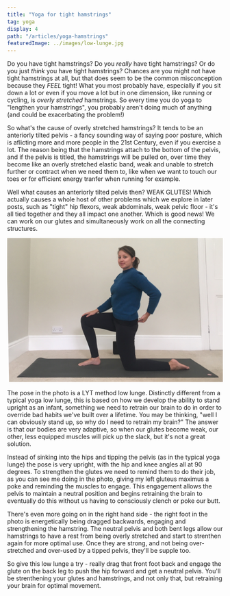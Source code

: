 ```yaml
---
title: "Yoga for tight hamstrings"
tag: yoga
display: 4
path: "/articles/yoga-hamstrings"
featuredImage: ../images/low-lunge.jpg
---
```

Do you have tight hamstrings? Do you _really_ have tight hamstrings? Or do you just _think_ you have tight hamstrings? Chances are you might not have tight hamstrings at all, but that does seem to be the common misconception because they _FEEL_ tight! What you most probably have, especially if you sit down a lot or even if you move a lot but in one dimension, like running or cycling, is _overly stretched_ hamstrings. So every time you do yoga to "lengthen your hamstrings", you probably aren't doing much of anything (and could be exacerbating the problem!) 

So what's the cause of overly stretched hamstrings? It tends to be an anteriorly tilted pelvis - a fancy sounding way of saying poor posture, which is aflicting more and more people in the 21st Century, even if you exercise a lot. The reason being that the hamstrings attach to the bottom of the pelvis, and if the pelvis is titled, the hamstrings will be pulled on, over time they become like an overly stretched elastic band, weak and unable to stretch further or contract when we need them to, like when we want to touch our toes or for efficient energy tranfer when running for example. 

Well what causes an anteriorly tilted pelvis then? WEAK GLUTES! Which actually causes a whole host of other problems which we explore in later posts, such as "tight" hip flexors, weak abdominals, weak pelvic floor - it's all tied together and they all impact one another. Which is good news! We can work on our glutes and simultaneously work on all the connecting structures. 

![Low Lunge](../images/low-lunge.jpg)

The pose in the photo is a LYT method low lunge. Distinctly different from a typical yoga low lunge, this is based on how we develop the ability to stand upright as an infant, something we need to retrain our brain to do in order to override bad habits we've built over a lifetime. You may be thinking, "well I can obviously stand up, so why do I need to retrain my brain?" The answer is that our bodies are very adaptive, so when our glutes become weak, our other, less equipped muscles will pick up the slack, but it's not a great solution. 

Instead of sinking into the hips and tipping the pelvis (as in the typical yoga lunge) the pose is very upright, with the hip and knee angles all at 90 degrees. To strengthen the glutes we need to remind them to do their job, as you can see me doing in the photo, giving my left gluteus maximus a poke and reminding the muscles to engage. This engagement allows the pelvis to maintain a neutral position and begins retraining the brain to eventually do this without us having to consciously clench or poke our butt. 

There's even more going on in the right hand side - the right foot in the photo is energetically being dragged backwards, engaging and strengthening the hamstring. The neutral pelvis and both bent legs allow our hamstrings to have a rest from being overly stretched and start to strenthen again for more optimal use. Once they are strong, and not being over-stretched and over-used by a tipped pelvis, they'll be supple too.

So give this low lunge a try - really drag that front foot back and engage the glute on the back leg to push the hip forward and get a neutral pelvis. You'll be strenthening your glutes and hamstrings, and not only that, but retraining your brain for optimal movement. 
